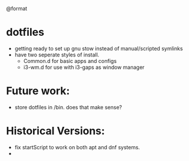 @format

# dotfiles
* getting ready to set up gnu stow instead of manual/scripted symlinks
* have two seperate styles of install.  
    * Common.d for basic apps and configs
    * i3-wm.d for use with i3-gaps as window manager

# Future work:
* store dotfiles in /bin.  does that make sense?

# Historical Versions:
* fix startScript to work on both apt and dnf systems.
* 
